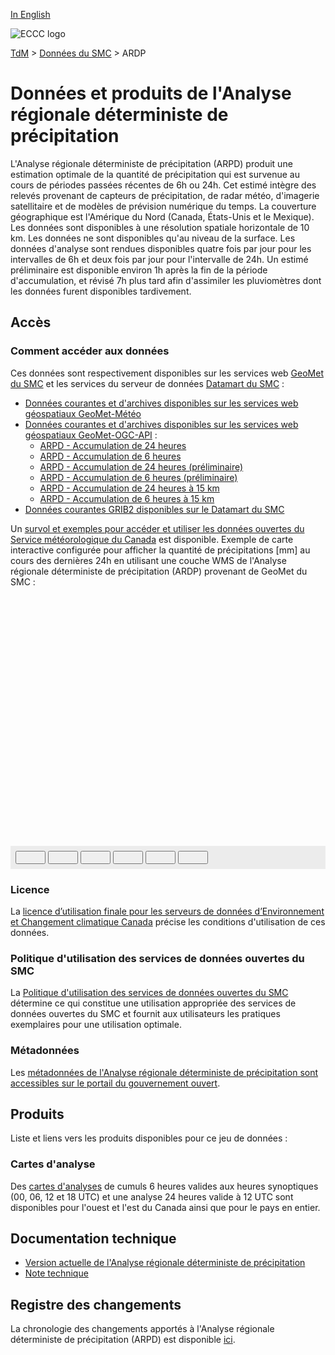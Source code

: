 [In English](readme_rdpa_en.md)

![ECCC logo](../../img_eccc-logo.png)

[TdM](../../readme_fr.md) > [Données du SMC](../readme_fr.md) > ARDP

# Données et produits de l'Analyse régionale déterministe de précipitation

L'Analyse régionale déterministe de précipitation (ARPD) produit une estimation optimale de la quantité de précipitation qui est survenue au cours de périodes passées récentes de 6h ou 24h. Cet estimé intègre des relevés provenant de capteurs de précipitation, de radar météo, d'imagerie satellitaire et de modèles de prévision numérique du temps. La couverture géographique est l'Amérique du Nord (Canada, États-Unis et le Mexique). Les données sont disponibles à une résolution spatiale horizontale de 10 km. Les données ne sont disponibles qu'au niveau de la surface. Les données d'analyse sont rendues disponibles quatre fois par jour pour les intervalles de 6h et deux fois par jour pour l'intervalle de 24h. Un estimé préliminaire est disponible environ 1h après la fin de la période d'accumulation, et révisé 7h plus tard afin d'assimiler les pluviomètres dont les données furent disponibles tardivement.

## Accès

### Comment accéder aux données

Ces données sont respectivement disponibles sur les services web [GeoMet du SMC](../../msc-geomet/readme_fr.md) et les services du serveur de données [Datamart du SMC](../../msc-datamart/readme_fr.md) :

* [Données courantes et d'archives disponibles sur les services web géospatiaux GeoMet-Météo](readme_rdpa-geomet_fr.md)
* [Données courantes et d'archives disponibles sur les services web géospatiaux GeoMet-OGC-API](https://api.meteo.gc.ca/) :
    * [ARPD - Accumulation de 24 heures](https://api.meteo.gc.ca/collections/weather:rdpa:10km:24f)
    * [ARPD - Accumulation de 6 heures](https://api.meteo.gc.ca/collections/weather:rdpa:10km:6f)
    * [ARPD - Accumulation de 24 heures (préliminaire)](https://api.meteo.gc.ca/collections/weather:rdpa:10km:24p)
    * [ARPD - Accumulation de 6 heures (préliminaire)](https://api.meteo.gc.ca/collections/weather:rdpa:10km:6p)
    * [ARPD - Accumulation de 24 heures à 15 km](https://api.meteo.gc.ca/collections/weather:rdpa:15km:24f)
    * [ARPD - Accumulation de 6 heures à 15 km](https://api.meteo.gc.ca/collections/weather:rdpa:15km:6f)
* [Données courantes GRIB2 disponibles sur le Datamart du SMC](readme_rdpa-datamart_fr.md) 

Un [survol et exemples pour accéder et utiliser les données ouvertes du Service météorologique du Canada](../../usage/readme_fr.md) est disponible. Exemple de carte interactive configurée pour afficher la quantité de précipitations [mm] au cours des dernières 24h en utilisant une couche WMS de l'Analyse régionale déterministe de précipitation (ARDP) provenant de GeoMet du SMC :

<div id="map" style="height: 400px;"></div>
<div id="controller" role="group" aria-label="Animation controls" style="background: #ececec; padding: 0.5rem;">
  <button id="fast-backward" class="btn btn-primary btn-sm" type="button"><i class="fa fa-fast-backward" style="padding: 0rem 1rem"></i></button>
  <button id="step-backward" class="btn btn-primary btn-sm" type="button"><i class="fa fa-step-backward" style="padding: 0rem 1rem"></i></button>
  <button id="play-pause" class="btn btn-primary btn-sm" type="button"><i class="fa fa-play" style="padding: 0rem 1rem"></i></button>
  <button id="step-forward" class="btn btn-primary btn-sm" type="button"><i class="fa fa-step-forward" style="padding: 0rem 1rem"></i></button>
  <button id="fast-forward" class="btn btn-primary btn-sm" type="button"><i class="fa fa-fast-forward" style="padding: 0rem 1rem"></i></button>
  <button id="exportmap" class="btn btn-primary btn-sm" type="button"><i class="fa fa-download" style="padding: 0rem 1rem"></i></button>
  <a id="image-download" download="msc-geomet_web-map_export.png"></a>
  <span id="info" style="padding-left: 0.5rem;"></span>
</div>


### Licence

La [licence d’utilisation finale pour les serveurs de données d’Environnement et Changement climatique Canada](../../licence/readme_fr.md) précise les conditions d'utilisation de ces données.

### Politique d'utilisation des services de données ouvertes du SMC

La [Politique d'utilisation des services de données ouvertes du SMC](../../usage-policy/readme_fr.md) détermine ce qui constitue une utilisation appropriée des services de données ouvertes du SMC et fournit aux utilisateurs les pratiques exemplaires pour une utilisation optimale.

### Métadonnées

Les [métadonnées de l'Analyse régionale déterministe de précipitation sont accessibles sur le portail du gouvernement ouvert](https://ouvert.canada.ca/data/fr/dataset/fdd3446a-dc20-5bad-9755-0855e3ec9b19).

## Produits

Liste et liens vers les produits disponibles pour ce jeu de données :

### Cartes d'analyse

Des [cartes d'analyses](https://meteo.gc.ca/analysis/index_f.html#APCP) de cumuls 6 heures valides aux heures synoptiques (00, 06, 12 et 18 UTC) et une analyse 24 heures valide à 12 UTC sont disponibles pour l'ouest et l'est du Canada ainsi que pour le pays en entier.

## Documentation technique

* [Version actuelle de l'Analyse régionale déterministe de précipitation](https://collaboration.cmc.ec.gc.ca/cmc/cmoi/product_guide/docs/tech_specifications/tech_specifications_RDPA_f.pdf)
* [Note technique](https://collaboration.cmc.ec.gc.ca/cmc/cmoi/product_guide/docs/lib/technote_capa_rdpa_f.pdf)

## Registre des changements

La chronologie des changements apportés à l'Analyse régionale déterministe de précipitation (ARPD) est disponible [ici](changelog_rdpa_fr.md).

<link rel="stylesheet" href="https://cdn.jsdelivr.net/npm/ol@v7.3.0/ol.css" type="text/css"/>
<script src="https://cdn.polyfill.io/v2/polyfill.min.js?features=requestAnimationFrame,Element.prototype.classList,URL"></script>
<script src="https://cdn.jsdelivr.net/npm/ol@v7.3.0/dist/ol.js"></script>
<script src="https://cdnjs.cloudflare.com/ajax/libs/FileSaver.js/1.3.3/FileSaver.min.js"></script>
<script>
    function isIE() {
      return window.navigator.userAgent.match(/(MSIE|Trident)/);
    }
    var head = document.getElementsByTagName('head')[0];
    var js = document.createElement("script");
    js.type = "text/javascript";
    if (isIE())
    {
        js.src = "../../../js/rdpa_ie.js";
        document.getElementById("controller").setAttribute("hidden", true);
    }
    else
    {
        js.src = "../../../js/rdpa.js";
    }
    head.appendChild(js);
</script>

